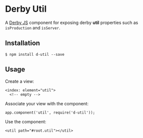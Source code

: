 Derby Util
==========

A [Derby JS](http://derbyjs.com) component for exposing derby **util** properties such as `isProduction` and `isServer`.

Installation
------------

    $ npm install d-util --save

Usage
-----

Create a view:

    <index: element="util">
      <!-- empty -->

Associate your view with the component:

    app.component('util', require('d-util'));

Use the component:

    <util path="#root.util"></util>
